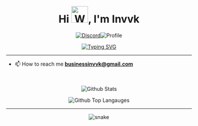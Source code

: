 <h1 align="center">Hi <img src="https://raw.githubusercontent.com/nixin72/nixin72/master/wave.gif" 
         alt="Waving hand animated gif"
         height="45"
         width="45" />, I'm Invvk</h1>

<div align="center">
 
[![Discord](https://discordapp.com/api/guilds/892834164448063489/widget.png?style=shield)](https://discord.gg/xcFJvXYsnD)![Profile](https://komarev.com/ghpvc/?username=Invvk&label=Profile%20views&color=0e75b6&style=flat)

[![Typing SVG](https://readme-typing-svg.herokuapp.com?color=%23FB8C00&center=true&vCenter=true&lines=CS+Student;Java+Developer;Web+development+enthusiast;Learning+ReactJS)](https://git.io/typing-svg)
         
</div>

---

- 📫 How to reach me **businessinvvk@gmail.com**
<br>

<div align="center">

![Github Stats](https://github-readme-stats.vercel.app/api?username=Invvk&bg_color=0D1117&icon_color=fb8c00&show_icons=true&theme=dark)

![Github Top Langauges](https://github-readme-stats.vercel.app/api/top-langs/?username=Invvk&layout=compact&theme=dark&bg_color=0D1117)

---
<img src="https://raw.githubusercontent.com/invvk/invvk/output/github-contribution-grid-snake.svg" alt="snake">

</div>
